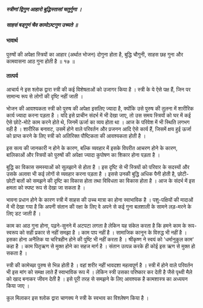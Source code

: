 ##### स्त्रीणां द्विगुण आहारो बुद्धिस्तासां चतुर्गुणा ।
##### साहसं षड्गुणं चैव कामोऽष्टगुण उच्यते ॥

#### भावार्थ

पुरुषों की अपेक्षा स्त्रियों का आहार (अर्थात भोजन) दोगुना होता है, बुद्धि चौगुनी, साहस छह गुना और कामवासना आठ गुना होती है ॥ १७ ॥

#### तात्पर्य

आचार्य ने इस श्लोक द्वारा स्त्री की कई विशेषताओं को उजागर किया है । स्त्री के ये ऐसे पक्ष हैं, जिन पर सामान्य रूप से लोगों की दृष्टि नहीं जाती ।

भोजन की आवश्यकता स्त्री को पुरुष की अपेक्षा इसलिए ज्यादा है, क्योंकि उसे पुरुष की तुलना में शारीरिक कार्य ज्यादा करना पड़ता है । यदि इसे प्राचीन संदर्भ में भी देखा जाए, तो उस समय स्त्रियों को घर में कई ऐसे छोटे-मोटे काम करने होते थे, जिनमें ऊर्जा का व्यय होता था । आज के परिवेश में भी स्थिति लगभग वही है । शारीरिक बनावट, उसमें होने वाले परिवर्तन और प्रजनन आदि ऐसे कार्य हैं, जिसमें क्षय हुई ऊर्जा को प्राप्त करने के लिए स्त्री को अतिरिक्त पौष्टिकता की आवश्यकता होती है ।

इस सत्य की जानकारी न होने के कारण, बल्कि व्यवहार में इसके विपरीत आचरण होने के कारण, बालिकाओं और स्त्रियों को पुरुषों की अपेक्षा ज्यादा कुपोषण का शिकार होना पड़ता है ।

बुद्धि का विकास समस्याओं को सुलझाने से होता है । इस दृष्टि से भी स्त्रियों को परिवार के सदस्यों और उसके अलावा भी कई लोगों से व्यवहार करना पड़ता है । इससे उनकी बुद्धि अधिक पैनी होती है, छोटी-छोटी बातों को समझने की दृष्टि का विकास होता तथा विविधता का विकास होता है । आज के संदर्भ में इस क्षमता को स्पष्ट रूप से देखा जा सकता है ।

भावना प्रधान होने के कारण स्त्री में साहस की उच्च मात्रा का होना स्वाभाविक है । पशु-पक्षियों की मादाओं में भी देखा गया है कि अपनी संतान की रक्षा के लिए वे अपने से कई गुना बलशाली के सामने लड़-मरने के लिए डट जाती हैं ।

काम का आठ गुना होना, पढ़ने-सुनने में अटपटा लगता है लेकिन यह संकेत करता है कि हमने काम के रूप-स्वरूप को सही प्रकार से नहीं समझा है । काम पाप नहीं है । सामाजिक कानून के विरुद्ध भी नहीं है । इसका होना अनैतिक या चरित्रहीन होने की पुष्टि भी नहीं करता है । श्रीकृष्ण ने स्वयं को 'धर्मानुकूल काम' कहा है । काम पितृऋण से मुक्त होने का सहज मार्ग है । संतान उत्पन्न करके ही कोई इस ऋण से मुक्त हो सकता है ।

स्त्री की कामेच्छा पुरुष से भिन्न होती है । वहां शरीर नहीं भावदशा महत्वपूर्ण है । स्त्री में होने वाले परिवर्तन भी इस मांग को समक्ष लाते हैं स्वाभाविक रूप में । लेकिन स्त्री उसका परिष्कार कर देती है जैसे पृथ्वी मैले को खाद बनाकर जीवन देती है । इसे पूरी तरह से समझने के लिए आवश्यक है कामशास्त्र का अध्ययन किया जाए ।

कुल मिलाकर इस श्लोक द्वारा चाणक्य ने स्त्री के स्वभाव का विश्लेषण किया है ।
